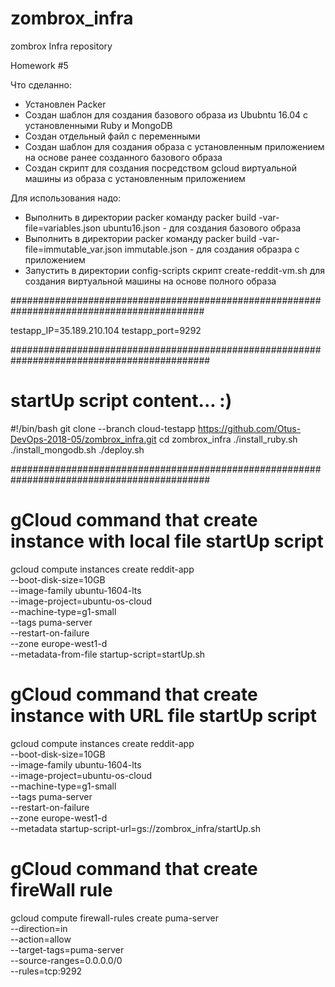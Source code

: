 # zombrox_infra
zombrox Infra repository

Homework #5

Что сделанно: 

- Установлен Packer
- Создан шаблон для создания базового образа из Ububntu 16.04 c установленными Ruby и MongoDB
- Создан отдельный файл с переменными
- Создан шаблон для создания образа с установленным приложением на основе ранее созданного базового образа
- Создан скрипт для создания посредством gcloud виртуальной машины из образа с установленным приложением

Для использования надо:

- Выполнить в директории packer команду packer build -var-file=variables.json ubuntu16.json - для создания базового образа
- Выполнить в директории packer команду packer build -var-file=immutable_var.json immutable.json - для создания образра с приложением
- Запустить в директории config-scripts скрипт create-reddit-vm.sh для создания виртуальной машины на основе полного образа




###########################################################################################

testapp_IP=35.189.210.104
testapp_port=9292

############################################################################################
# startUp script content... :)
 
#!/bin/bash
git clone --branch cloud-testapp https://github.com/Otus-DevOps-2018-05/zombrox_infra.git
cd zombrox_infra
./install_ruby.sh 
./install_mongodb.sh
./deploy.sh 

############################################################################################

# gCloud command that create instance with local file startUp script
gcloud compute instances create reddit-app\
 --boot-disk-size=10GB \
 --image-family ubuntu-1604-lts \
 --image-project=ubuntu-os-cloud \
 --machine-type=g1-small \
 --tags puma-server \
 --restart-on-failure \
 --zone europe-west1-d \
 --metadata-from-file startup-script=startUp.sh

# gCloud command that create instance with URL file startUp script
gcloud compute instances create reddit-app\
 --boot-disk-size=10GB \
 --image-family ubuntu-1604-lts \
 --image-project=ubuntu-os-cloud \
 --machine-type=g1-small \
 --tags puma-server \
 --restart-on-failure \
 --zone europe-west1-d \
 --metadata startup-script-url=gs://zombrox_infra/startUp.sh

# gCloud command that create fireWall rule
gcloud compute firewall-rules create puma-server\
 --direction=in \
 --action=allow \
 --target-tags=puma-server \
 --source-ranges=0.0.0.0/0 \
 --rules=tcp:9292  
